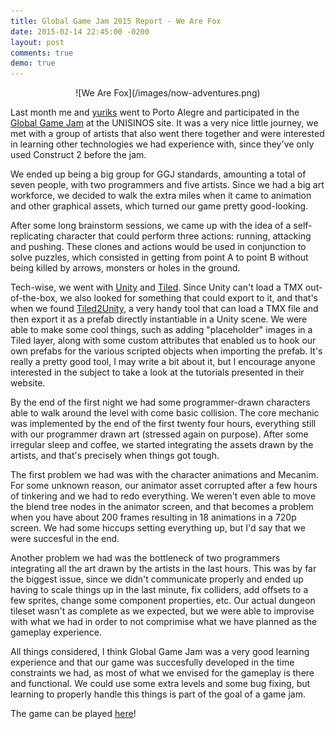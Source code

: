 ```yaml
---
title: Global Game Jam 2015 Report - We Are Fox
date: 2015-02-14 22:45:00 -0200
layout: post
comments: true
demo: true
---
```

<div style="text-align:center" markdown="1">
![We Are Fox](/images/now-adventures.png)
</div>

Last month me and [yuriks](https://twitter.com/yuriks) went to Porto Alegre and participated in the [Global Game Jam](http://globalgamejam.org/)
at the UNISINOS site. It was a very nice little journey, we met with a group of artists that also went there
together and were interested in learning other technologies we had experience with, since they've only used Construct 2 before the jam.

We ended up being a big group for GGJ standards, amounting a total of seven people, with two programmers and
five artists. Since we had a big art workforce, we decided to walk the extra miles when it came to animation
and other graphical assets, which turned our game pretty good-looking.

After some long brainstorm sessions, we came up with the idea of a self-replicating character that could
perform three actions: running, attacking and pushing. These clones and actions would be used in conjunction
to solve puzzles, which consisted in getting from point A to point B without being killed by arrows, monsters or
holes in the ground.

Tech-wise, we went with [Unity](http://unity3d.com/) and [Tiled](http://www.mapeditor.org/). Since Unity can't
load a TMX out-of-the-box, we also looked for something that could export to it, and that's when we found
[Tiled2Unity](http://www.seanba.com/tiled2unity), a very handy tool that can load a TMX file and then export it
as a prefab directly instantiable in a Unity scene. We were able to make some cool things, such as adding
"placeholder" images in a Tiled layer, along with some custom attributes that enabled us to hook our own prefabs
for the various scripted objects when importing the prefab. It's really a pretty good tool, I may write a bit
about it, but I encourage anyone interested in the subject to take a look at the tutorials presented in their website.

By the end of the first night we had some programmer-drawn characters able to walk around the level with come basic collision.
The core mechanic was implemented by the end of the first twenty four hours, everything still with our programmer drawn
art (stressed again on purpose). After some irregular sleep and coffee, we started integrating the assets drawn by
the artists, and that's precisely when things got tough.

The first problem we had was with the character animations and Mecanim. For some unknown reason, our animator asset
corrupted after a few hours of tinkering and we had to redo everything. We weren't even able to move the blend tree
nodes in the animator screen, and that becomes a problem when you have about 200 frames resulting in 18 animations in
a 720p screen. We had some hiccups setting everything up, but I'd say that we were succesful in the end.

Another problem we had was the bottleneck of two programmers integrating all the art drawn by the artists in the
last hours. This was by far the biggest issue, since we didn't communicate properly and ended up having
to scale things up in the last minute, fix colliders, add offsets to a few sprites, change some component
properties, etc. Our actual dungeon tileset wasn't as complete as we expected, but we were able to improvise with
what we had in order to not comprimise what we have planned as the gameplay experience.

All things considered, I think Global Game Jam was a very good learning experience and that our game was succesfully
developed in the time constraints we had, as most of what we envised for the gameplay is there and functional. We could
use some extra levels and some bug fixing, but learning to properly handle this things is part of the goal of a game jam.

The game can be played [here](http://gamejolt.com/games/puzzle/we-are-fox/49327/)!

